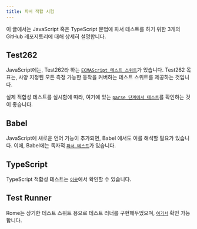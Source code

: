 ```yaml
---
title: 파서 적합 시험
---
```


이 글에서는 JavaScript 혹은 TypeScript 문법에 파서 테스트를 하기 위한 3개의
GitHub 레포지토리에 대해 상세히 설명합니다.

<!--truncate-->

## Test262

JavaScript에는, Test262라 하는
[`ECMAScript 테스트 스위트`](HTTPS://github.com/tc39/test262)가 있습니다. Test262
목표는, 사양 지정된 모든 측정 가능한 동작을 커버하는 테스트 스위트를 제공하는
것입니다.

실제 적합성 테스트를 실시함에 따라, 여기에 있는
[`parse 단계에서 테스트`](HTTPS://github.com/tc39/test262/blob/main/INTERPRETING.md#negative)를
확인하는 것이 좋습니다.

## Babel

JavaScript에 새로운 언어 기능이 추가되면, Babel 에서도 이를 해석할 필요가
있습니다. 이에, Babel에는 독자적
[`파서 테스트`](HTTPS://github.com/babel/babel/tree/main/packages/babel-parser/test)가
있습니다.

## TypeScript

TypeScript 적합성 테스트는
[`이곳`](HTTPS://github.com/microsoft/TypeScript/tree/main/tests/cases/conformance)에서
확인할 수 있습니다.

## Test Runner

Rome는 상기한 테스트 스위트 용으로 테스트 러너를 구현해두었으며,
[`여기서`](HTTPS://github.com/rome/tools/tree/main/xtask/coverage) 확인
가능합니다.
